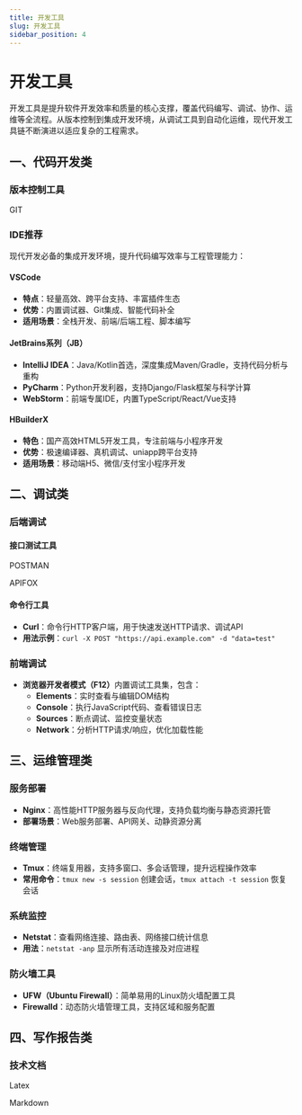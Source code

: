 ```yaml
---
title: 开发工具
slug: 开发工具
sidebar_position: 4
---
```



# 开发工具

开发工具是提升软件开发效率和质量的核心支撑，覆盖代码编写、调试、协作、运维等全流程。从版本控制到集成开发环境，从调试工具到自动化运维，现代开发工具链不断演进以适应复杂的工程需求。

## 一、代码开发类

### 版本控制工具

GIT

### IDE推荐

现代开发必备的集成开发环境，提升代码编写效率与工程管理能力：

#### VSCode

- <b>特点</b>：轻量高效、跨平台支持、丰富插件生态
- <b>优势</b>：内置调试器、Git集成、智能代码补全
- <b>适用场景</b>：全栈开发、前端/后端工程、脚本编写

#### JetBrains系列（JB）

- <b>IntelliJ IDEA</b>：Java/Kotlin首选，深度集成Maven/Gradle，支持代码分析与重构
- <b>PyCharm</b>：Python开发利器，支持Django/Flask框架与科学计算
- <b>WebStorm</b>：前端专属IDE，内置TypeScript/React/Vue支持

#### HBuilderX

- <b>特色</b>：国产高效HTML5开发工具，专注前端与小程序开发
- <b>优势</b>：极速编译器、真机调试、uniapp跨平台支持
- <b>适用场景</b>：移动端H5、微信/支付宝小程序开发

## 二、调试类

### 后端调试

#### 接口测试工具

POSTMAN

APIFOX

#### 命令行工具

- <b>Curl</b>：命令行HTTP客户端，用于快速发送HTTP请求、调试API
- <b>用法示例</b>：`curl -X POST "https://api.example.com" -d "data=test"`

### 前端调试

- <b>浏览器开发者模式（F12）</b>内置调试工具集，包含：
    - <b>Elements</b>：实时查看与编辑DOM结构
    - <b>Console</b>：执行JavaScript代码、查看错误日志
    - <b>Sources</b>：断点调试、监控变量状态
    - <b>Network</b>：分析HTTP请求/响应，优化加载性能

## 三、运维管理类

### 服务部署

- <b>Nginx</b>：高性能HTTP服务器与反向代理，支持负载均衡与静态资源托管
- <b>部署场景</b>：Web服务部署、API网关、动静资源分离

### 终端管理

- <b>Tmux</b>：终端复用器，支持多窗口、多会话管理，提升远程操作效率
- <b>常用命令</b>：`tmux new -s session` 创建会话，`tmux attach -t session` 恢复会话

### 系统监控

- <b>Netstat</b>：查看网络连接、路由表、网络接口统计信息
- <b>用法</b>：`netstat -anp` 显示所有活动连接及对应进程

### 防火墙工具

- <b>UFW（Ubuntu Firewall）</b>：简单易用的Linux防火墙配置工具
- <b>Firewalld</b>：动态防火墙管理工具，支持区域和服务配置

## 四、写作报告类

### 技术文档

Latex

Markdown

